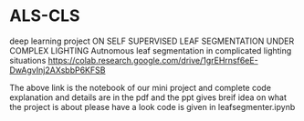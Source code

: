 # ALS-CLS
deep learning project ON SELF SUPERVISED LEAF SEGMENTATION UNDER COMPLEX LIGHTING
Autnomous leaf segmentation in complicated lighting situations https://colab.research.google.com/drive/1grEHrnsf6eE-DwAgvInj2AXsbbP6KFSB

The above link is the notebook of our mini project and complete code explanation and details are in the pdf and the ppt gives breif idea on what the project is about please have a look code is given in leafsegmenter.ipynb
